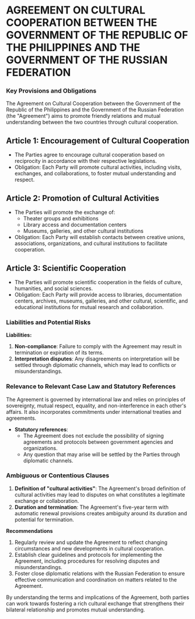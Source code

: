 **AGREEMENT ON CULTURAL COOPERATION BETWEEN THE GOVERNMENT OF THE REPUBLIC OF THE PHILIPPINES AND THE GOVERNMENT OF THE RUSSIAN FEDERATION**
=====================================

### Key Provisions and Obligations

The Agreement on Cultural Cooperation between the Government of the Republic of the Philippines and the Government of the Russian Federation (the "Agreement") aims to promote friendly relations and mutual understanding between the two countries through cultural cooperation.

**Article 1: Encouragement of Cultural Cooperation**
------------------------------------------

*   The Parties agree to encourage cultural cooperation based on reciprocity in accordance with their respective legislations.
*   Obligation: Each Party will promote cultural activities, including visits, exchanges, and collaborations, to foster mutual understanding and respect.

**Article 2: Promotion of Cultural Activities**
---------------------------------------

*   The Parties will promote the exchange of:
    *   Theater groups and exhibitions
    *   Library access and documentation centers
    *   Museums, galleries, and other cultural institutions
*   Obligation: Each Party will establish contacts between creative unions, associations, organizations, and cultural institutions to facilitate cooperation.

**Article 3: Scientific Cooperation**
------------------------------

*   The Parties will promote scientific cooperation in the fields of culture, humanities, and social sciences.
*   Obligation: Each Party will provide access to libraries, documentation centers, archives, museums, galleries, and other cultural, scientific, and educational institutions for mutual research and collaboration.

### Liabilities and Potential Risks

**Liabilities:**

1.  **Non-compliance**: Failure to comply with the Agreement may result in termination or expiration of its terms.
2.  **Interpretation disputes**: Any disagreements on interpretation will be settled through diplomatic channels, which may lead to conflicts or misunderstandings.

### Relevance to Relevant Case Law and Statutory References

The Agreement is governed by international law and relies on principles of sovereignty, mutual respect, equality, and non-interference in each other's affairs. It also incorporates commitments under international treaties and agreements.

*   **Statutory references**:
    *   The Agreement does not exclude the possibility of signing agreements and protocols between government agencies and organizations.
    *   Any question that may arise will be settled by the Parties through diplomatic channels.

### Ambiguous or Contentious Clauses

1.  **Definition of "cultural activities"**: The Agreement's broad definition of cultural activities may lead to disputes on what constitutes a legitimate exchange or collaboration.
2.  **Duration and termination**: The Agreement's five-year term with automatic renewal provisions creates ambiguity around its duration and potential for termination.

**Recommendations**

1.  Regularly review and update the Agreement to reflect changing circumstances and new developments in cultural cooperation.
2.  Establish clear guidelines and protocols for implementing the Agreement, including procedures for resolving disputes and misunderstandings.
3.  Foster close diplomatic relations with the Russian Federation to ensure effective communication and coordination on matters related to the Agreement.

By understanding the terms and implications of the Agreement, both parties can work towards fostering a rich cultural exchange that strengthens their bilateral relationship and promotes mutual understanding.